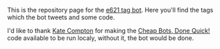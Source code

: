 This is the repository page for the [e621 tag bot](https://twitter.com/e621tagbot). Here you'll find the tags which the bot tweets and some code.

I'd like to thank [Kate Compton](galaxykate.com) for making the [Cheap Bots, Done Quick!](http://cheapbotsdonequick.com/) code available to be run localy, without it, the bot would be done.